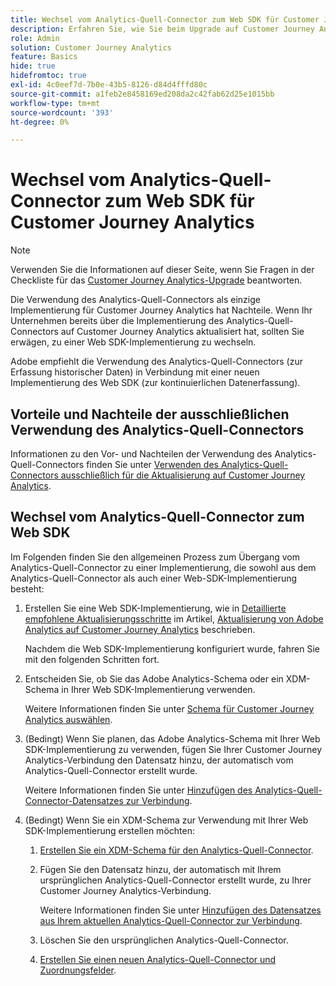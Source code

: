 ```yaml
---
title: Wechsel vom Analytics-Quell-Connector zum Web SDK für Customer Journey Analytics
description: Erfahren Sie, wie Sie beim Upgrade auf Customer Journey Analytics vom Analytics-Quell-Connector zum Web SDK wechseln
role: Admin
solution: Customer Journey Analytics
feature: Basics
hide: true
hidefromtoc: true
exl-id: 4c0eef7d-7b0e-43b5-8126-d84d4fffd80c
source-git-commit: a1feb2e8458169ed208da2c42fab62d25e1015bb
workflow-type: tm+mt
source-wordcount: '393'
ht-degree: 0%

---
```


# Wechsel vom Analytics-Quell-Connector zum Web SDK für Customer Journey Analytics

>[!NOTE]
> 
>Verwenden Sie die Informationen auf dieser Seite, wenn Sie Fragen in der Checkliste für das [Customer Journey Analytics-Upgrade](https://gigazelle.github.io/cja-ttv/) beantworten.

Die Verwendung des Analytics-Quell-Connectors als einzige Implementierung für Customer Journey Analytics hat Nachteile. Wenn Ihr Unternehmen bereits über die Implementierung des Analytics-Quell-Connectors auf Customer Journey Analytics aktualisiert hat, sollten Sie erwägen, zu einer Web SDK-Implementierung zu wechseln.

Adobe empfiehlt die Verwendung des Analytics-Quell-Connectors (zur Erfassung historischer Daten) in Verbindung mit einer neuen Implementierung des Web SDK (zur kontinuierlichen Datenerfassung).

## Vorteile und Nachteile der ausschließlichen Verwendung des Analytics-Quell-Connectors

Informationen zu den Vor- und Nachteilen der Verwendung des Analytics-Quell-Connectors finden Sie unter [Verwenden des Analytics-Quell-Connectors ausschließlich für die Aktualisierung auf Customer Journey Analytics](/help/getting-started/cja-upgrade/cja-upgrade-source-connector-exclusively.md).

## Wechsel vom Analytics-Quell-Connector zum Web SDK

Im Folgenden finden Sie den allgemeinen Prozess zum Übergang vom Analytics-Quell-Connector zu einer Implementierung, die sowohl aus dem Analytics-Quell-Connector als auch einer Web-SDK-Implementierung besteht:

1. Erstellen Sie eine Web SDK-Implementierung, wie in [Detaillierte empfohlene Aktualisierungsschritte](/help/getting-started/cja-upgrade/cja-upgrade-recommendations.md#detailed-recommended-upgrade-steps) im Artikel, [Aktualisierung von Adobe Analytics auf Customer Journey Analytics](/help/getting-started/cja-upgrade/cja-upgrade-recommendations.md) beschrieben.

   Nachdem die Web SDK-Implementierung konfiguriert wurde, fahren Sie mit den folgenden Schritten fort.

1. Entscheiden Sie, ob Sie das Adobe Analytics-Schema oder ein XDM-Schema in Ihrer Web SDK-Implementierung verwenden.

   Weitere Informationen finden Sie unter [Schema für Customer Journey Analytics auswählen](/help/getting-started/cja-upgrade/cja-upgrade-schema-existing.md).

1. (Bedingt) Wenn Sie planen, das Adobe Analytics-Schema mit Ihrer Web SDK-Implementierung zu verwenden, fügen Sie Ihrer Customer Journey Analytics-Verbindung den Datensatz hinzu, der automatisch vom Analytics-Quell-Connector erstellt wurde.

   Weitere Informationen finden Sie unter [Hinzufügen des Analytics-Quell-Connector-Datensatzes zur Verbindung](/help/getting-started/cja-upgrade/cja-upgrade-source-connector-dataset.md).

1. (Bedingt) Wenn Sie ein XDM-Schema zur Verwendung mit Ihrer Web SDK-Implementierung erstellen möchten:

   1. [Erstellen Sie ein XDM-Schema für den Analytics-Quell-Connector](/help/getting-started/cja-upgrade/cja-upgrade-source-connector-schema.md).

   1. Fügen Sie den Datensatz hinzu, der automatisch mit Ihrem ursprünglichen Analytics-Quell-Connector erstellt wurde, zu Ihrer Customer Journey Analytics-Verbindung.

      Weitere Informationen finden Sie unter [Hinzufügen des Datensatzes aus Ihrem aktuellen Analytics-Quell-Connector zur Verbindung](/help/getting-started/cja-upgrade/cja-upgrade-source-connector-dataset.md).

   1. Löschen Sie den ursprünglichen Analytics-Quell-Connector. <!-- need to add steps somewhere about how to do this -->

   1. [Erstellen Sie einen neuen Analytics-Quell-Connector und Zuordnungsfelder](/help/getting-started/cja-upgrade/cja-upgrade-source-connector.md).
